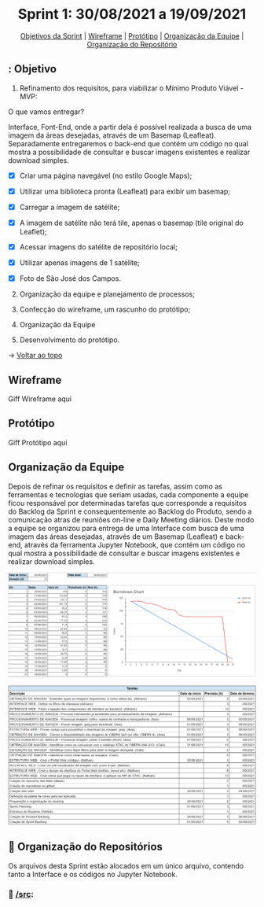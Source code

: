<br id="topo">
<h1 align="center"> Sprint 1: 30/08/2021 a 19/09/2021 </h1>
<p align="center"> 
    <a href="#objetivos">Objetivos da Sprint</a> |
    <a href="#wireframe">Wireframe</a> | 
    <a href="#prototipo">Protótipo</a> | 
    <a href="#org">Organização da Equipe</a> | 
    <a href="#repo">Organização do Repositório</a> 
 </p>
 
<span id="objetivo">

## : Objetivo

1. Refinamento dos requisitos, para viabilizar o Mínimo Produto Viável - MVP:

<p>O que vamos entregar?</p>

Interface, Font-End, onde a partir dela é possível realizada a busca de uma imagem da áreas desejadas, através de um Basemap (Leafleat).
Separadamente entregaremos o back-end que contém um código no qual mostra a possibilidade de consultar e buscar imagens existentes e realizar download simples.

- [x] Criar uma página navegável (no estilo Google Maps);
- [x] Utilizar uma biblioteca pronta (Leafleat) para exibir um basemap;
- [x] Carregar a imagem de satélite;
- [x] A imagem de satélite não terá tile, apenas o basemap (tile original do Leaflet);
- [x] Acessar imagens do satélite de repositório local;
- [x] Utilizar apenas imagens de 1 satélite;
- [x] Foto de São José dos Campos.


2. Organização da equipe e planejamento de processos;

3. Confecção do wireframe, um rascunho do protótipo;

4. Organização da Equipe

5. Desenvolvimento do protótipo.
 
→ [Voltar ao topo](#topo)


<span id="wireframe">

## Wireframe

Giff Wireframe aqui

<span id="prototipo">

## Protótipo

Giff Protótipo aqui

<span id="org">

## Organização da Equipe

Depois de refinar os requisitos e definir as tarefas, assim como as ferramentas e tecnologias que seriam usadas, cada componente a equipe ficou responsável por determinadas
tarefas que corresponde a requisitos do Backlog da Sprint e consequentemente ao Backlog do Produto, sendo a comunicação atras de reuniões on-line e Daily Meeting diários.
Deste modo a equipe se organizou para entrega de uma Interface com busca de uma imagem das áreas desejadas, através de um Basemap (Leafleat) e back-end, 
através da ferramenta Jupyter Notebook, que contém um código no qual mostra a possibilidade de consultar e buscar imagens existentes e realizar download simples.

![](/Planejamento/Sprint_1/burndow_chart_sprint1.png)

![](/Planejamento/Sprint_1/tarefas_sprint1.png)

<span id="repo">

## :file_folder: Organização do Repositórios 

Os arquivos desta Sprint estão alocados em um único arquivo, contendo tanto a Interface e os códigos no Jupyter Notebook.
### 📁 <a href="https://github.com/grupo-3dsm/Sirius-repoP.I/tree/main/Planejamento/Sprint_1/src">/src</a>: